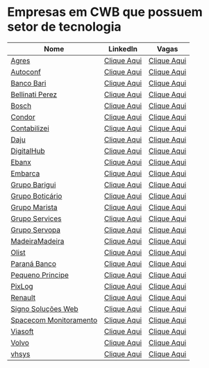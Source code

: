 # Empresas em CWB que possuem setor de tecnologia

| Nome                                                   | LinkedIn                                                                                    | Vagas                                                                                          |
| ------------------------------------------------------ | ------------------------------------------------------------------------------------------- | ---------------------------------------------------------------------------------------------- |
| [Agres](https://agres.com.br/)                         | [Clique Aqui](https://www.linkedin.com/company/agresagricultura)                            | [Clique Aqui](https://agres.com.br/oportunidades/)                                             |
| [Autoconf](https://autoconf.com.br/)                   | [Clique Aqui](https://www.linkedin.com/company/autoconf)                                    | [Clique Aqui](https://www.linkedin.com/company/autoconf/jobs/)                                 |
| [Banco Bari](https://bancobari.com.br/)                | [Clique Aqui](https://www.linkedin.com/company/bancobari/)                                  | [Clique Aqui](https://www.linkedin.com/company/bancobari/jobs/)                                |
| [Bellinati Perez](https://www.bellinatiperez.com.br/)  | [Clique Aqui](https://www.linkedin.com/company/bellinati-perez/)                            | [Clique Aqui](https://jobs.kenoby.com/bellinati)                                               |
| [Bosch](https://www.bosch.com.br)                      | [Clique Aqui](https://www.linkedin.com/company/bosch/)                                      | [Clique Aqui](https://careers.smartrecruiters.com/BoschGroup/brazil)                           |
| [Condor](https://www.condor.com.br/)                   | [Clique Aqui](https://www.linkedin.com/company/redecondor)                                  | [Clique Aqui](https://www.linkedin.com/company/redecondor/jobs/)                               |
| [Contabilizei](https://www.contabilizei.com.br/)       | [Clique Aqui](https://www.linkedin.com/company/contabilizei)                                | [Clique Aqui](https://contabilizei.gupy.io/)                                                   |
| [Daju](https://www.daju.com.br/)                       | [Clique Aqui](https://www.linkedin.com/company/lojas-daju/)                                 | [Clique Aqui](https://lojasdaju.abler.com.br/)                                                 |
| [DigitalHub](https://www.digitalhub.com.br/)           | [Clique Aqui](https://www.linkedin.com/company/digital-hub-adobe-magento-solution-partner/) | [Clique Aqui](https://www.digitalhub.com.br/trabalhe-conosco/)                                 |
| [Ebanx](https://business.ebanx.com/pt-br/)             | [Clique Aqui](https://www.linkedin.com/company/ebanx/)                                      | [Clique Aqui](https://boards.greenhouse.io/ebanx)                                              |
| [Embarca](https://www.embarca.ai/)                     | [Clique Aqui](https://www.linkedin.com/company/embarcabrasil/)                              | [Clique Aqui](https://embarca.abler.com.br/)                                                   |
| [Grupo Barigui](https://www.grupobarigui.com.br/)      | [Clique Aqui](https://www.linkedin.com/company/grupo-barigui/)                              | [Clique Aqui](https://grupobarigui.abler.com.br/)                                              |
| [Grupo Boticário]()                                    | [Clique Aqui](https://www.linkedin.com/company/grupo-boticario/)                            | [Clique Aqui](https://grupoboticario.gupy.io/)                                                 |
| [Grupo Marista](http://www.grupomarista.org.br)        | [Clique Aqui](https://www.linkedin.com/company/grupo-marista/)                              | [Clique Aqui](https://jobs.kenoby.com/grupomarista)                                            |
| [Grupo Services](https://gruposervices.com.br/)        | [Clique Aqui](https://www.linkedin.com/company/gruposervicesbywebhelp/)                     | [Clique Aqui](https://www.linkedin.com/company/gruposervicesbywebhelp/jobs/)                   |
| [Grupo Servopa](http://gruposervopa.com.br/)           | [Clique Aqui](https://www.linkedin.com/company/grupo-servopa/)                              | [Clique Aqui](https://servopa.gupy.io/)                                                        |
| [MadeiraMadeira](https://www.madeiramadeira.com.br/)   | [Clique Aqui](https://www.linkedin.com/company/madeiramadeira/)                             | [Clique Aqui](https://madeiracarreira.gupy.io/)                                                |
| [Olist](https://olist.com)                             | [Clique Aqui](https://www.linkedin.com/company/olist/)                                      | [Clique Aqui](https://olist.gupy.io/)                                                          |
| [Paraná Banco](https://site.paranabanco.com.br/)       | [Clique Aqui](https://www.linkedin.com/company/paran-banco-s-a/)                            | [Clique Aqui](https://jobs.quickin.io/paranabanco/jobs)                                        |
| [Pequeno Principe](pequenoprincipe.org.br/hospital/)   | [Clique Aqui](https://www.linkedin.com/company/hospitalpequenoprincipe/)                    | [Clique Aqui](https://trabalheconosco.vagas.com.br/hpp)                                        |
| [PixLog](https://pixlog.com.br/)                       | [Clique Aqui](https://www.linkedin.com/company/pixlog/)                                     | [Clique Aqui](https://www.linkedin.com/company/pixlog/jobs)                                    |
| [Renault](https://www.renault.com.br/)                 | [Clique Aqui](https://www.linkedin.com/company/renaultgroup/)                               | [Clique Aqui](https://jobs.kenoby.com/renaultbrasil/)                                          |
| [Signo Soluções Web](https://site.signoweb.com.br/)    | [Clique Aqui](https://www.linkedin.com/company/signoweb/)                                   | [Clique Aqui](https://signoweb.abler.com.br/)                                                  |
| [Spacecom Monitoramento](https://www.spacecom.com.br/) | [Clique Aqui](https://www.linkedin.com/company/spacecomm/)                                  | [Clique Aqui](https://spacecom.solides.jobs/)                                                  |
| [Viasoft ](https://viasoft.com.br)                     | [Clique Aqui](https://www.linkedin.com/company/viasoftoficial/)                             | [Clique Aqui](https://viasoft.gupy.io/)                                                        |
| [Volvo](https://www.volvocars.com/br)                  | [Clique Aqui](https://www.linkedin.com/company/volvo-group/)                                | [Clique Aqui](https://www.volvogroup.com/br/careers/job-openings.html#page=1&countries=Brazil) |
| [vhsys](https://www.vhsys.com.br/)                     | [Clique Aqui](https://www.linkedin.com/company/vhsys/)                                      | [Clique Aqui](https://vhsys.gupy.io/)                                                          |

